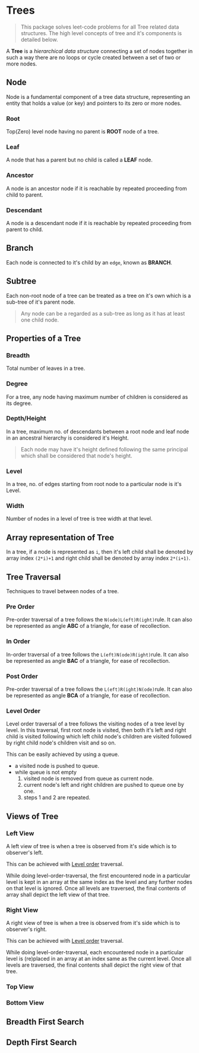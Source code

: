 # Trees
>This package solves leet-code problems for all Tree related data structures. The high level concepts of tree and it's components is detailed below.

A **Tree** is a *hierarchical data structure* connecting a set of nodes together in such a way there are no loops or cycle created between a set of two or more nodes.

## Node
Node is a fundamental component of a tree data structure, representing an entity that holds a value (or key) and pointers to its zero or more nodes.

### Root
Top(Zero) level node having no parent is **ROOT** node of a tree.

### Leaf
A node that has a parent but no child is called a **LEAF** node.

### Ancestor
A node is an ancestor node if it is reachable by repeated proceeding from child to parent.

### Descendant
A node is a descendant node if it is reachable by repeated proceeding from parent to child. 

## Branch
Each node is connected to it's child by an `edge`, known as **BRANCH**.

## Subtree
Each non-root node of a tree can be treated as a tree on it's own which is a sub-tree of it's parent node.
>Any node can be a regarded as a sub-tree as long as it has at least one child node.

## Properties of a Tree
### Breadth
Total number of leaves in a tree.

### Degree
For a tree, any node having maximum number of children is considered as its degree.

### Depth/Height
In a tree, maximum no. of descendants between a root node and leaf node in an ancestral hierarchy is considered it's Height.
>Each node may have it's height defined following the same principal which shall be considered that node's height.

### Level
In a tree, no. of edges starting from root node to a particular node is it's Level.

### Width
Number of nodes in a level of tree is tree width at that level.

## Array representation of Tree
In a tree, if a node is represented as `i`, then it's left child shall be denoted by array index `(2*i)+1` and right child shall be denoted by array index `2*(i+1)`.

## Tree Traversal
Techniques to travel between nodes of a tree.

### Pre Order
Pre-order traversal of a tree follows the `N(ode)L(eft)R(ight)`rule. It can also be represented as angle **ABC** of a triangle, for ease of recollection.

### In Order
In-order traversal of a tree follows the `L(eft)N(ode)R(ight)`rule. It can also be represented as angle **BAC** of a triangle, for ease of recollection.

### Post Order
Pre-order traversal of a tree follows the `L(eft)R(ight)N(ode)`rule. It can also be represented as angle **BCA** of a triangle, for ease of recollection.

### Level Order
Level order traversal of a tree follows the visiting nodes of a tree level by level. In this traversal, first root node is visited, then both it's left and right child is visited following which left child node's children are visited followed by right child node's children visit and so on.

This can be easily achieved by using a queue.
- a visited node is pushed to queue.
- while queue is not empty
	1. visited node is removed from queue as current node.
	2. current node's left and right children are pushed to queue one by one.
	3. steps 1 and 2 are repeated.

## Views of Tree

### Left View
A left view of tree is when a tree is observed from it's side which is to observer's left.

This can be achieved with [Level order](#level-order) traversal.

While doing level-order-traversal, the first encountered node in a particular level is kept in an array at the same index as the level and any further nodes on that level is ignored. Once all levels are traversed, the final contents of array shall depict the left view of that tree.

### Right View
A right view of tree is when a tree is observed from it's side which is to observer's right.

This can be achieved with [Level order](#level-order) traversal.

While doing level-order-traversal, each encountered node in a particular level is (re)placed in an array at an index same as the current level. Once all levels are traversed, the final contents shall depict the right view of that tree.

### Top View

### Bottom View

## Breadth First Search

## Depth First Search
